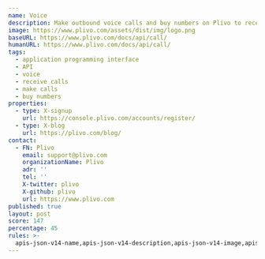 ```yaml
---
name: Voice
description: Make outbound voice calls and buy numbers on Plivo to receive calls.
image: https://www.plivo.com/assets/dist/img/logo.png
baseURL: https://www.plivo.com/docs/api/call/
humanURL: https://www.plivo.com/docs/api/call/
tags:
  - application programming interface
  - API
  - voice
  - receive calls
  - make calls
  - buy numbers
properties:
  - type: X-signup
    url: https://console.plivo.com/accounts/register/
  - type: X-blog
    url: https://plivo.com/blog/
contact:
  - FN: Plivo
    email: support@plivo.com
    organizationName: Plivo
    adr: ''
    tel: ''
    X-twitter: plivo
    X-github: plivo
    url: https://www.plivo.com
published: true
layout: post
score: 147
percentage: 45
rules: >-
  apis-json-v14-name,apis-json-v14-description,apis-json-v14-image,apis-json-v14-url,apis-json-v14-apis-name,apis-json-v14-apis-description,apis-json-v14-apis-image,apis-json-v14-apis-baseURL,apis-json-v14-apis-humanURL,apis-json-v14-apis-tags,apis-json-v14-apis-properties-management-signup,apis-json-v14-apis-properties-communications-blog,apis-json-v14-maintainers,apis-json-v14-maintainers-fn,apis-json-v14-maintainers-email,apis-json-v14-tags,apis-json-v14-tags-one
---
```

